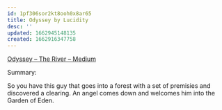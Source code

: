 ```yaml
---
id: 1pf306sor2kt8ooh0x8ar65
title: Odyssey by Lucidity
desc: ''
updated: 1662945148135
created: 1662916347758
---
```


[Odyssey – The River – Medium](https://medium.com/beyond-the-river/odyssey/home)


Summary:

So you have this guy that goes into a forest with a set of premisies and discovered a clearing. An angel comes down and welcomes him into the Garden of Eden.